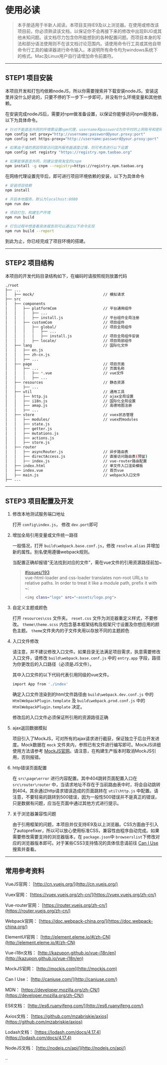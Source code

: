 # 使用必读

> 本手册适用于半新人阅读。本项目支持IE9及以上浏览器。在使用或修改该项目前，你必须熟读该文档，以保证你不会再接下来的修改中出现BUG或其他未知问题。该文档尽力包含你所能想到的各种配置问题。而项目本身的写法和部分语法使用则不在该文档讨论范围内。请使用命令行工具或其他自带命令行工具的编译器进行命令输入。本说明所有命令均为windows系统下的格式。Mac及Linux用户自行请增加命令前置符。

***

## **STEP1 项目安装**
本项目开发和打包均依赖nodeJS，所以你需要搜索并下载安装nodeJS。安装这里并没什么好说的，只要不停的下一步下一步即可，并没有什么环境变量和其他依赖。

在安装完成nodeJS后，需要对npm做准备设置，以保证你能够访问npm服务器，以下为具体命令。

``` bash
# 针对不能直连外网的环境需设置npm代理，username和password为你平时的上网账号和密码
npm config set proxy="http://username:password@your.proxy:port"
npm config set https-proxy="http://username:password@your.proxy:port"

# 如果由于墙的原因导致访问国外服务器速度过慢，则可考虑进行以下设置
npm config set registry "https://registry.npm.taobao.org"

# 如果能够直连外网，则建议使用淘宝的cnpm
npm install -g cnpm --registry=https://registry.npm.taobao.org

```

在网络代理设置完毕后，即可进行项目环境依赖的安装，以下为具体命令

``` bash
# 安装项目依赖
npm install

# 开启本地服务，默认为localhost:8080
npm run dev

# 项目打包，构建生产环境
npm run build

# 打包过程中想查看具体报告则可以通过以下命令实现
npm run build --report
```
到此为止，你已经完成了项目环境的搭建。

***

## **STEP2 项目结构**
本项目的开发代码目录结构如下，在编码时请按照规则放置代码

``` bash
./root
├── ...
│   ├── mock/                               // 模拟请求
├── src                                     
│   ├── components                          
│   │   ├── platformCom                     // 平台通用组件
│   │   │   ├── ...
│   │   │   ├── install.js                  // 平台组件全局注册
│   │   ├── customCom                       // 项目组件
│   │   │   ├── global/                     // 项目全局组件
│   │   │   │   ├── ...     
│   │   │   │   ├── install.js              // 项目全局组件安装
│   │   │   ├── locale/                     // 项目局部组件
│   ├── lang                                // 国际化文件
│   │   ├── en.js                           
│   │   ├── zh-cn.js
│   │   ├── ...
│   ├── page                                // 项目页面
│   │   ├── ...                             // 页面名称
│   │   │   ├── *.vue                       // vue文件
│   │   │   ├── ...                         
│   ├── resources                           // 静态资源
│   │   ├── ...                             
│   ├── util                                // 通用工具
│   │   ├── http.js                         // ajax全局设置
│   │   ├── i18n.js                         // 国际化全局设置
│   │   ├── amap.js                         // 高德地图注册
│   │   ├── ...
│   ├── store                               // vuex状态管理
│   │   ├── modules/                        // vuex的modules
│   │   ├── state.js                        
│   │   ├── getter.js                       
│   │   ├── mutations.js                    
│   │   ├── actions.js                      
│   │   ├── store.js                        
│   ├── router
│   │   ├── asyncRouter.js                  // 异步路由表
│   │   ├── directAccess.js                 // 直接访问路由表(预留)
│   │   ├── index.js                        // vue-router路由配置
│   ├── index.html                          // 单文件入口渲染模板
│   ├── index.vue                           // 首页vue
│   ├── main.js                             // webpack入口文件
├── ...
```

***

## **STEP3 项目配置及开发**

1. 修改本地测试服务端口地址

    打开 `config\index.js`， 修改 `dev.port`即可

2. 增加全局引用变量或文件统一路径

    一般情况，打开 `build\webpack.base.conf.js`，修改 `resolve.alias` 并增加新的属性。别名使用遵循webpack规则。
    
    当配置正确却报错“无法找到对应的文件”，需在vue文件的引用资源路径前加~
    >[#issues/193](https://github.com/vuejs/vue-loader/issues/193)  
    vue-html-loader and css-loader translates non-root URLs to relative paths. In order to treat it like a module path, prefix it with ~:
    > ``` bash 
    ><img class="logo" src="~assets/logo.png">
    >```

3. 自定义主题或颜色
    
    打开 `resources\css` 文件夹。 `reset.css` 文件为浏览器重定义样式，不要修改。 `theme\theme.scss` 内包含基本框架结构及框架尺寸设置及你想应用的颜色主题。 `theme`文件夹内的子文件夹用以存放不同的主题颜色

4. 入口文件修改

    请注意，并不建议修改入口文件。如果目录无法满足项目需求，执意需要修改入口文件，请修改 `build\webpack.base.conf.js` 中的 `entry.app` 字段，路径为你更改后的入口路径（必须是JS文件）。
    
    其中入口文件的以下代码代表引用同级的vue文件。
    ``` bash
    import App from './index'
    ```
    确定入口文件渲染到的html文件路径由 `build\webpack.dev.conf.js` 中的 `HtmlWebpackPlugin.template` 及  `build\webpack.prod.conf.js` 中的 `HtmlWebpackPlugin.template` 决定。

    修改后的入口文件必须保证所引用的资源路径正确

5. ajax返回数据模拟

    项目引入了MockJS，可对所有的ajax请求进行截获，保证独立于后台开发进度。Mock数据在 `mock` 文件夹内，参照已有文件进行编写即可。MockJS详细使用方法请参考 [MockJS官网](http://mockjs.com)。请注意，在构建生产版本时取消MockJS引用，否则报错。

6. http错误页面配置

    在 `src\page\error` 进行内容配置。其中404跳转页面配置入口在 `src\router\router` 中，当请求地址不存在于当前路由表中时，将会自动跳转到404。其余通过http请求错误造成的页面跳转在 `util\http.js` 中配置。请注意，不要轻易的跳转到500错误，因为一般性500错误并不是真正的错误，只是数据有问题，应当在页面中通过其他方式进行提示。

7. 关于浏览器兼容性问题

    由于引用框架的问题，本项目并仅支持IE9及以上浏览器。CSS方面由于引入了autoprefixer，所以可以放心使用标准CSS，兼容性由程序自动完成。如果需要修改需要支持的浏览器版本，在 `package.json`中 `browserslist`下修改对应的浏览器版本即可。对于某些CSS3支持情况的具体信息请前往 [Can I Use](http://caniuse.com/) 搜索并查看。

***

## **常用参考资料**

VueJS官网： [http://cn.vuejs.org/](http://cn.vuejs.org/)

Vuex官网： [https://vuex.vuejs.org/zh-cn/](https://vuex.vuejs.org/zh-cn/)

Vue-router官网： [https://router.vuejs.org/zh-cn/](https://router.vuejs.org/zh-cn/)

Webpack官网： [https://doc.webpack-china.org/](https://doc.webpack-china.org/)

ElementUI官网： [http://element.eleme.io/#/zh-CN](http://element.eleme.io/#/zh-CN)

Vue-i18n文档： [http://kazupon.github.io/vue-i18n/en](http://kazupon.github.io/vue-i18n/en)

MockJS官网： [http://mockjs.com](http://mockjs.com)

Can I Use： [http://caniuse.com/](http://caniuse.com/)

MDN： [https://developer.mozilla.org/zh-CN/](https://developer.mozilla.org/zh-CN/)

ES6文档： [http://es6.ruanyifeng.com/](http://es6.ruanyifeng.com/)

Axios文档： [https://github.com/mzabriskie/axios](https://github.com/mzabriskie/axios)

Lodash文档： [https://lodash.com/docs/4.17.4](https://lodash.com/docs/4.17.4)

NodeJS文档： [http://nodejs.cn/api/](http://nodejs.cn/api/)
    
..